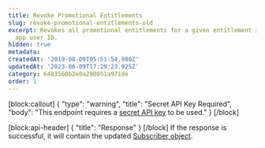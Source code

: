 ```yaml
---
title: Revoke Promotional Entitlements
slug: revoke-promotional-entitlements-old
excerpt: Revokes all promotional entitlements for a given entitlement identifier and
  app user ID.
hidden: true
metadata: 
createdAt: '2019-08-09T05:51:54.980Z'
updatedAt: '2023-06-09T17:29:23.925Z'
category: 6483560b2e0a290051a971de
order: 1
---
```

[block:callout]
{
  "type": "warning",
  "title": "Secret API Key Required",
  "body": "This endpoint requires a [secret API key](doc:authentication) to be used."
}
[/block]

[block:api-header]
{
  "title": "Response"
}
[/block]
If the response is successful, it will contain the updated [Subscriber object](ref:subscribers#the-subscriber-object).